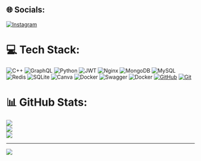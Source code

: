 



## 🌐 Socials:
[![Instagram](https://img.shields.io/badge/Instagram-%23E4405F.svg?logo=Instagram&logoColor=white)](https://instagram.com/kam1lovic) 

# 💻 Tech Stack:
![C++](https://img.shields.io/badge/c++-%2300599C.svg?style=for-the-badge&logo=c%2B%2B&logoColor=white) ![GraphQL](https://img.shields.io/badge/-GraphQL-E10098?style=for-the-badge&logo=graphql&logoColor=white) ![Python](https://img.shields.io/badge/python-3670A0?style=for-the-badge&logo=python&logoColor=ffdd54) ![JWT](https://img.shields.io/badge/JWT-black?style=for-the-badge&logo=JSON%20web%20tokens) ![Nginx](https://img.shields.io/badge/nginx-%23009639.svg?style=for-the-badge&logo=nginx&logoColor=white) ![MongoDB](https://img.shields.io/badge/MongoDB-%234ea94b.svg?style=for-the-badge&logo=mongodb&logoColor=white) ![MySQL](https://img.shields.io/badge/postgres-%23316192.svg?style=for-the-badge&logo=postgresql&logoColor=white) ![Redis](https://img.shields.io/badge/redis-%23DD0031.svg?style=for-the-badge&logo=redis&logoColor=white) ![SQLite](https://img.shields.io/badge/sqlite-%2307405e.svg?style=for-the-badge&logo=sqlite&logoColor=white) ![Canva](https://img.shields.io/badge/Canva-%2300C4CC.svg?style=for-the-badge&logo=Canva&logoColor=white) ![Docker](https://img.shields.io/badge/docker-%230db7ed.svg?style=for-the-badge&logo=docker&logoColor=white) ![Swagger](https://img.shields.io/badge/-Swagger-%23Clojure?style=for-the-badge&logo=swagger&logoColor=white) ![Docker](https://img.shields.io/badge/docker-%230db7ed.svg?style=for-the-badge&logo=docker&logoColor=white) [![GitHub](https://img.shields.io/badge/GitHub-100000?style=for-the-badge&logo=github&logoColor=white)](https://github.com/kam1lovic) [![Git](https://img.shields.io/badge/Git-F05032?style=for-the-badge&logo=git&logoColor=white)](https://github.com/your_username)

# 📊 GitHub Stats:
![](https://github-readme-stats.vercel.app/api?username=kam1lovic&theme=dark&hide_border=false&include_all_commits=false&count_private=false)<br/>
![](https://github-readme-streak-stats.herokuapp.com/?user=kam1lovic&theme=dark&hide_border=false)<br/>
![](https://github-readme-stats.vercel.app/api/top-langs/?username=kam1lovic&theme=dark&hide_border=false&include_all_commits=false&count_private=false&layout=compact)

---
[![](https://visitcount.itsvg.in/api?id=kam1lovic&icon=0&color=0)](https://visitcount.itsvg.in)

<!-- Proudly created with GPRM ( https://gprm.itsvg.in ) -->
